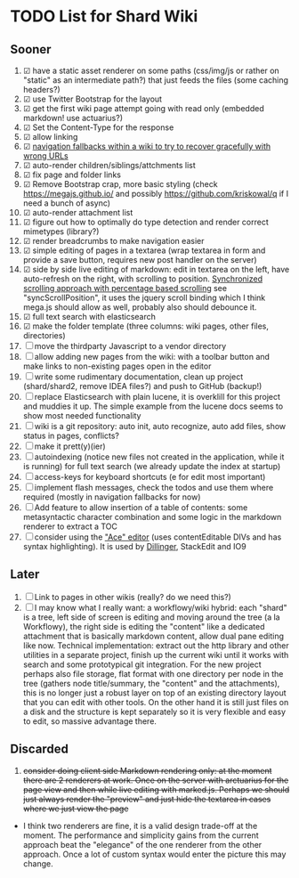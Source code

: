 # TODO List for Shard Wiki

## Sooner
1. ☑ have a static asset renderer on some paths  (css/img/js or rather on "static" as an intermediate path?) that just feeds the files (some caching headers?)
1. ☑ use Twitter Bootstrap for the layout
1. ☑ get the first wiki page attempt going with read only (embedded markdown! use actuarius?)
1. ☑ Set the Content-Type for the response
1. ☑ allow linking
1. ☑ [navigation fallbacks within a wiki to try to recover gracefully with wrong URLs](self:/page/design/navigation)
1. ☑  auto-render children/siblings/attchments list
1. ☑ fix page and folder links
1. ☑ Remove Bootstrap crap, more basic styling (check https://megajs.github.io/ and possibly https://github.com/kriskowal/q if I need a bunch of async)
1. ☑ auto-render attachment list
1. ☑ figure out how to optimally do type detection and render correct mimetypes (library?)
1. ☑ render breadcrumbs to make navigation easier
1. ☑ simple editing of pages in a textarea (wrap textarea in form and provide a save button, requires new post handler on the server)
1. ☑ side by side live editing of markdown: edit in textarea on the left, have auto-refresh on the right, with scrolling to position. [Synchronized scrolling approach with percentage based scrolling](https://github.com/anru/rsted/blob/master/static/scripts/editor.js) see "syncScrollPosition", it uses the jquery scroll binding which I think mega.js should allow as well, probably also should debounce it.
1. ☑ full text search with elasticsearch
1. ☑ make the folder template (three columns: wiki pages, other files, directories)
1. ☐ move the thirdparty Javascript to a vendor directory
1. ☐ allow adding new pages from the wiki: with a toolbar button and make links to non-existing pages open in the editor
1. ☐ write some rudimentary documentation, clean up project (shard/shard2, remove IDEA files?) and push to GitHub (backup!)
1. ☐ replace Elasticsearch with plain lucene, it is overklill for this project and muddies it up. The simple example from the lucene docs seems to show most needed functionality
1. ☐ wiki is a git repository: auto init, auto recognize, auto add files, show status in pages, conflicts?
1. ☐ make it prett(y)(ier)
1. ☐ autoindexing (notice new files not created in the application, while it is running) for full text search (we already update the index at startup)
1. ☐ access-keys for keyboard shortcuts (e for edit most important)
1. ☐ implement flash messages, check the todos and use them where required (mostly in navigation fallbacks for now)
1. ☐ Add feature to allow insertion of a table of contents: some metasyntactic character combination and some logic in the markdown renderer to extract a TOC
1. ☐ consider using the ["Ace" editor](http://ace.c9.io/#nav=higlighter) (uses contentEditable DIVs and has syntax highlighting). It is used by [Dillinger](http://dillinger.io/), StackEdit and IO9

## Later
1. ☐ Link to pages in other wikis (really? do we need this?)
1. ☐ I may know what I really want: a workflowy/wiki hybrid: each "shard" is a tree, left side of screen is editing and moving around the tree (a la Workflowy), the right side is editing the "content" like a dedicated attachment that is basically markdown content, allow dual pane editing like now. Technical implementation: extract out the http library and other utilities in a separate project, finish up the current wiki until it works with search and some prototypical git integration. For the new project perhaps also file storage, flat format with one directory per node in the tree (gathers node title/summary, the "content" and the attachments), this is no longer just a robust layer on top of an existing directory layout that you can edit with other tools. On the other hand it is still just files on a disk and the structure is kept separately so it is very flexible and easy to edit, so massive advantage there. 

## Discarded

1. ~~consider doing client side Markdown rendering only: at the moment there are 2 renderers at work. Once on the server with arctuarius for the page view and then while live editing with marked.js. Perhaps we should just always render the "preview" and just hide the textarea in cases where we just view the page~~
  - I think two renderers are fine, it is a valid design trade-off at the moment. The performance and simplicity gains from the
    current approach beat the "elegance" of the one renderer from the other approach. Once a lot of custom syntax
    would enter the picture this may change.